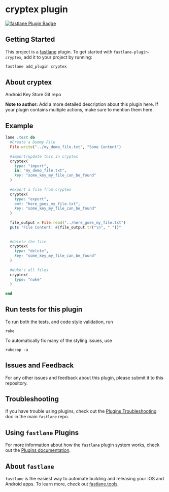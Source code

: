 # cryptex plugin

[![fastlane Plugin Badge](https://rawcdn.githack.com/fastlane/fastlane/master/fastlane/assets/plugin-badge.svg)](https://rubygems.org/gems/fastlane-plugin-cryptex)

## Getting Started

This project is a [fastlane](https://github.com/fastlane/fastlane) plugin. To get started with `fastlane-plugin-cryptex`, add it to your project by running:

```bash
fastlane add_plugin cryptex
```

## About cryptex

Android Key Store Git repo

**Note to author:** Add a more detailed description about this plugin here. If your plugin contains multiple actions, make sure to mention them here.

## Example

```ruby
lane :test do
  #Create a Dummy File
  File.write("../my_demo_file.txt", "Some Content")
  
  #import/update this in cryptex
  cryptex(
    type: "import",
    in: "my_demo_file.txt",
    key: "some_key_my_file_can_be_found"
  )
  
  #export a file from cryptex
  cryptex(
    type: "export",
    out: "here_goes_my_file.txt",
    key: "some_key_my_file_can_be_found"
  )
  
  file_output = File.read("../here_goes_my_file.txt")
  puts "File Content: #{file_output.tr("\n", " ")}"
  
  
  #delete the file
  cryptex(
    type: "delete",
    key: "some_key_my_file_can_be_found"
  )
  
  #Nuke's all files
  cryptex(
    type: "nuke"
  )
  
end

```

## Run tests for this plugin

To run both the tests, and code style validation, run

```
rake
```

To automatically fix many of the styling issues, use 
```
rubocop -a
```

## Issues and Feedback

For any other issues and feedback about this plugin, please submit it to this repository.

## Troubleshooting

If you have trouble using plugins, check out the [Plugins Troubleshooting](https://github.com/fastlane/fastlane/blob/master/fastlane/docs/PluginsTroubleshooting.md) doc in the main `fastlane` repo.

## Using `fastlane` Plugins

For more information about how the `fastlane` plugin system works, check out the [Plugins documentation](https://github.com/fastlane/fastlane/blob/master/fastlane/docs/Plugins.md).

## About `fastlane`

`fastlane` is the easiest way to automate building and releasing your iOS and Android apps. To learn more, check out [fastlane.tools](https://fastlane.tools).
